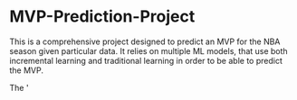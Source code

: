 # MVP-Prediction-Project

This is a comprehensive project designed to predict an MVP for the NBA season given particular data. It relies on multiple ML models, that use both incremental learning
and traditional learning in order to be able to predict the MVP. 

The '
